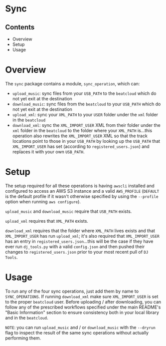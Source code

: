 # Sync

## Contents
* Overview
* Setup
* Usage

# Overview
The `sync` package contains a module, `sync_operation`, which can:
* `upload_music`: sync files from your `USB_PATH` to the `beatcloud` which do not yet exit at the destination
* `download_music`: sync files from the `beatcloud` to your `USB_PATH` which do not yet exit at the destination
* `upload_xml`: sync your `XML_PATH` to your `USER` folder under the `xml` folder in the `beatcloud`
* `download_xml`: sync the `XML_IMPORT_USER` XML from their folder under the `xml` folder in the `beatcloud` to the folder where your `XML_PATH` is...this operation also rewrites the `XML_IMPORT_USER` XML so that the track locations point to those in your `USB_PATH` by looking up the `USB_PATH` that `XML_IMPORT_USER` has set (according to `registered_users.json`) and replaces it with your own `USB_PATH`.


# Setup
The setup required for all these operations is having `awscli` installed and configured to access an AWS S3 instance and a valid `AWS_PROFILE` (`DEFAULT` is the default profile if it wasn't otherwise specified by using the `--profile` option when running `aws configure`).

`upload_music` and `download_music` require that `USB_PATH` exists.

`upload_xml` requires that `XML_PATH` exists.

`download_xml` requires that the folder where `XML_PATH` lives exists and that `XML_IMPORT_USER` has run `upload_xml`; it's also required that `XML_IMPORT_USER` has an entry in `registered_users.json`...this will be the case if they have ever run `dj_tools.py` with a valid `config.json` and then pushed their changes to `registered_users.json` prior to your most recent pull of `DJ Tools`.

# Usage
To run any of the four sync operations, just add them by name to `SYNC_OPERATIONS`. If running `download_xml` make sure `XML_IMPORT_USER` is set to the proper `beatcloud` user. Before uploading / after downloading, you can follow any of the prescribed workflows specified under the main README's "Basic Information" section to ensure consistency both in your local library and in the `beatcloud`.

`NOTE`: you can run `upload_music` and / or `download_music` with the `--dryrun` flag to inspect the result of the same sync operations without actually performing them.
